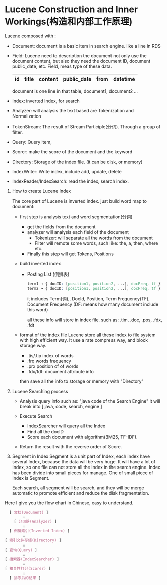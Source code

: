 # Lucene Construction and Inner Workings(构造和内部工作原理)

Lucene composed with :

* Document: document is a basic item in search engine. like a line in RDS
* Field: Lucene need to description the document not only use the document content, but also they need the document ID, document public_date, etc. Field, meas type of these data.

    | id | title| content | public_date | from | datetime |
    |----|----|----|----|----|----|

    document is one line in that table, document1, document2 ...

* Index: inverted Index, for search
* Analyzer: will analysis the text based are Tokenization and Normalization
* TokenStream: The result of Stream Participle(分词). Through a group of filter.
* Query: Query item,
* Scorer: make the score of the document and the keyword
* Directory: Storage of the index file. (it can be disk, or memory)
* IndexWriter: Write index, include add, update, delete
* IndexReader/IndexSearch: read the index, search index.

1. How to create Lucene Index

    The core part of Lucene is inverted index. just build word map to document:

    * first step is analysis text and word segmentation(分词)

        * get the fields from the document
        * analyzer will analysis each field of the document
            * Tokenizer: will separate all the words from the document
            * Filter will remote some words, such like: the, a, then, where etc.
        * Finally this step will get Tokens, Positions

    * build inverted index
        * Posting List (倒排表)

            ```css
            term1 → { docID: [position1, position2, ...], docFreq, tf }
            term2 → { docID: [position1, position2, ...], docFreq, tf }
            ```

            it includes Term(词),, DocId, Position, Term Frequency(TF), Document Frequency (DF: means how many document include this word)

            all these info will store in index file. such as: .tim, .doc, .pos, .fdx, .fdt

    * format of the index file
        Lucene store all these index to file system with high efficient way. It use a rate compress way, and block storage way.
        * .tis/.tip index of words 
        * .frq words frequency
        * .prx position of of words
        * .fdx/fdt: document attribute info

        then save all the info to storage or memory with "Directory"

2. Lucene Searching process

    * Analysis query info such as: "java code of the Search Engine"
        it will break into [ java, code, search, engine ]
    * Execute Search
        * IndexSearcher will query all the Index
        * Find all the docID
        * Score each document with algorithm(BM25, TF-IDF).

    * Return the result with the reverse order of Score.

3. Segment in Index
    Segment is a unit part of Index, each index have several Index, because the data will be very huge. It will have a lot of Index, so one file can not store all the Index in the search engine. Index has been divide into small pieces for manage. One of small piece of Index is Segment.

    Each search, all segment will be search, and they will be merge automatic to promote efficient and reduce the disk fragmentation.

Here I give you the flow chart in Chinese, easy to understand.

```css
  [ 文档(Document) ]
        ↓
    [ 分词器(Analyzer) ]
        ↓
  [ 倒排索引(Inverted Index) ]
        ↓
[ 索引文件存储(Directory) ]
        ↓
[ 查询(Query) ]
        ↓
[ 搜索器(IndexSearcher) ]
        ↓
[ 相关性打分(Scorer) ]
        ↓
  [ 排序后的结果 ]

```